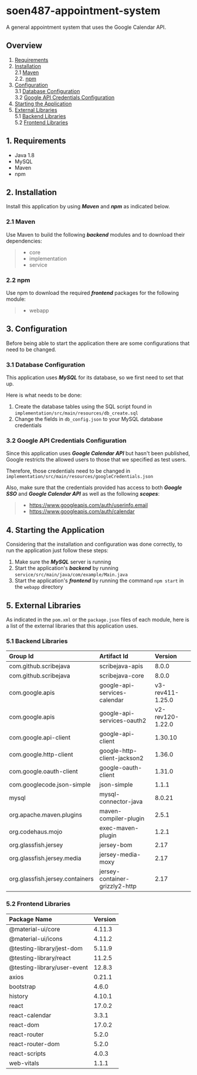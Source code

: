 # soen487-appointment-system
A general appointment system that uses the Google Calendar API.

## Overview
1. [Requirements](#1-requirements)  
2. [Installation](#2-installation)  
   2.1 [Maven](#21-maven)  
   2.2. [npm](#22-npm)  
3. [Configuration](#3-configuration)  
   3.1 [Database Configuration](#31-database-configuration)  
   3.2 [Google API Credentials Configuration](#32-google-api-credentials-configuration)  
4. [Starting the Application](#4-starting-the-application)  
5. [External Libraries](#5-external-libraries)  
   5.1 [Backend Libraries](#51-backend-libraries)  
   5.2 [Frontend Libraries](#52-frontend-libraries)

## 1. Requirements
- Java 1.8
- MySQL
- Maven
- npm

## 2. Installation
Install this application by using **_Maven_** and **_npm_** as indicated below.

### 2.1 Maven
Use Maven to build the following **_backend_** modules and to download their dependencies:
> - core
> - implementation
> - service

### 2.2 npm
Use npm to download the required **_frontend_** packages for the following module:
> - webapp

## 3. Configuration
Before being able to start the application there are some configurations that need to be changed.

### 3.1 Database Configuration
This application uses **_MySQL_** for its database, so we first need to set that up.

Here is what needs to be done:
1. Create the database tables using the SQL script found in `implementation/src/main/resources/db_create.sql`
2. Change the fields in `db_config.json` to your MySQL database credentials

### 3.2 Google API Credentials Configuration
Since this application uses **_Google Calendar API_** but hasn't been published, Google restricts the allowed users to those that we specified as test users.

Therefore, those credentials need to be changed in `implementation/src/main/resources/googleCredentials.json`

Also, make sure that the credentials provided has access to both **_Google SSO_** and **_Google Calendar API_** as well as the following **_scopes_**:
> - https://www.googleapis.com/auth/userinfo.email
> - https://www.googleapis.com/auth/calendar

## 4. Starting the Application
Considering that the installation and configuration was done correctly, to run the application just follow these steps:
1. Make sure the **_MySQL_** server is running
2. Start the application's **_backend_** by running `service/src/main/java/com/example/Main.java`
3. Start the application's **_frontend_** by running the command `npm start` in the `webapp` directory

## 5. External Libraries
As indicated in the `pom.xml` or the `package.json` files of each module, here is a list of the external libraries that this application uses.  

### 5.1 Backend Libraries
| Group Id                        | Artifact Id                    | Version          |
| :-----------------------------  | :----------------------------- | :--------------- |
| com.github.scribejava           | scribejava-apis                | 8.0.0            |
| com.github.scribejava           | scribejava-core                | 8.0.0            |
| com.google.apis                 | google-api-services-calendar   | v3-rev411-1.25.0 |
| com.google.apis                 | google-api-services-oauth2     | v2-rev120-1.22.0 |
| com.google.api-client           | google-api-client              | 1.30.10          |
| com.google.http-client          | google-http-client-jackson2    | 1.36.0           | 
| com.google.oauth-client         | google-oauth-client            | 1.31.0           |
| com.googlecode.json-simple      | json-simple                    | 1.1.1            |
| mysql                           | mysql-connector-java           | 8.0.21           |
| org.apache.maven.plugins        | maven-compiler-plugin          | 2.5.1            |
| org.codehaus.mojo               | exec-maven-plugin              | 1.2.1            |
| org.glassfish.jersey            | jersey-bom                     | 2.17             |
| org.glassfish.jersey.media      | jersey-media-moxy              | 2.17             |
| org.glassfish.jersey.containers | jersey-container-grizzly2-http | 2.17             |

### 5.2 Frontend Libraries
| Package Name                | Version |
| :-------------------------- | :------ |
| @material-ui/core           | 4.11.3  |
| @material-ui/icons          | 4.11.2  |
| @testing-library/jest-dom   | 5.11.9  |
| @testing-library/react      | 11.2.5  |
| @testing-library/user-event | 12.8.3  |
| axios                       | 0.21.1  |
| bootstrap                   | 4.6.0   |
| history                     | 4.10.1  |
| react                       | 17.0.2  |
| react-calendar              | 3.3.1   |
| react-dom                   | 17.0.2  |
| react-router                | 5.2.0   |
| react-router-dom            | 5.2.0   |
| react-scripts               | 4.0.3   |
| web-vitals                  | 1.1.1   |
